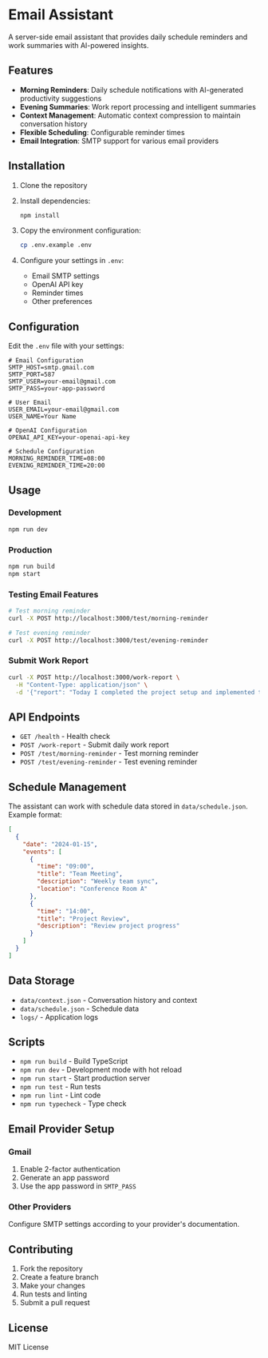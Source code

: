 # Email Assistant

A server-side email assistant that provides daily schedule reminders and work summaries with AI-powered insights.

## Features

- **Morning Reminders**: Daily schedule notifications with AI-generated productivity suggestions
- **Evening Summaries**: Work report processing and intelligent summaries
- **Context Management**: Automatic context compression to maintain conversation history
- **Flexible Scheduling**: Configurable reminder times
- **Email Integration**: SMTP support for various email providers

## Installation

1. Clone the repository
2. Install dependencies:
   ```bash
   npm install
   ```

3. Copy the environment configuration:
   ```bash
   cp .env.example .env
   ```

4. Configure your settings in `.env`:
   - Email SMTP settings
   - OpenAI API key
   - Reminder times
   - Other preferences

## Configuration

Edit the `.env` file with your settings:

```env
# Email Configuration
SMTP_HOST=smtp.gmail.com
SMTP_PORT=587
SMTP_USER=your-email@gmail.com
SMTP_PASS=your-app-password

# User Email
USER_EMAIL=your-email@gmail.com
USER_NAME=Your Name

# OpenAI Configuration
OPENAI_API_KEY=your-openai-api-key

# Schedule Configuration
MORNING_REMINDER_TIME=08:00
EVENING_REMINDER_TIME=20:00
```

## Usage

### Development
```bash
npm run dev
```

### Production
```bash
npm run build
npm start
```

### Testing Email Features
```bash
# Test morning reminder
curl -X POST http://localhost:3000/test/morning-reminder

# Test evening reminder
curl -X POST http://localhost:3000/test/evening-reminder
```

### Submit Work Report
```bash
curl -X POST http://localhost:3000/work-report \
  -H "Content-Type: application/json" \
  -d '{"report": "Today I completed the project setup and implemented the core features..."}'
```

## API Endpoints

- `GET /health` - Health check
- `POST /work-report` - Submit daily work report
- `POST /test/morning-reminder` - Test morning reminder
- `POST /test/evening-reminder` - Test evening reminder

## Schedule Management

The assistant can work with schedule data stored in `data/schedule.json`. Example format:

```json
[
  {
    "date": "2024-01-15",
    "events": [
      {
        "time": "09:00",
        "title": "Team Meeting",
        "description": "Weekly team sync",
        "location": "Conference Room A"
      },
      {
        "time": "14:00",
        "title": "Project Review",
        "description": "Review project progress"
      }
    ]
  }
]
```

## Data Storage

- `data/context.json` - Conversation history and context
- `data/schedule.json` - Schedule data
- `logs/` - Application logs

## Scripts

- `npm run build` - Build TypeScript
- `npm run dev` - Development mode with hot reload
- `npm run start` - Start production server
- `npm run test` - Run tests
- `npm run lint` - Lint code
- `npm run typecheck` - Type check

## Email Provider Setup

### Gmail
1. Enable 2-factor authentication
2. Generate an app password
3. Use the app password in `SMTP_PASS`

### Other Providers
Configure SMTP settings according to your provider's documentation.

## Contributing

1. Fork the repository
2. Create a feature branch
3. Make your changes
4. Run tests and linting
5. Submit a pull request

## License

MIT License